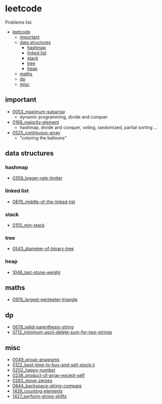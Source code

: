 # leetcode

Problems list.

- [leetcode](#leetcode)
  - [important](#important)
  - [data structures](#data-structures)
    - [hashmap](#hashmap)
    - [linked list](#linked-list)
    - [stack](#stack)
    - [tree](#tree)
    - [heap](#heap)
  - [maths](#maths)
  - [dp](#dp)
  - [misc](#misc)

## important

- [0053_maximum-subarray](./0053_maximum-subarray)
  - dynamic programming, divide and conquer
- [0169_majority-element](./0169_majority-element)
  - hashmap, divide and conquer, voting, randomized, partial sorting ...
- [0525_contiguous-array](./0525_contiguous-array)
  - "coloring the balloons"

## data structures

### hashmap

- [0359_logger-rate-limiter](./0359_logger-rate-limiter)

### linked list

- [0876_middle-of-the-linked-list](./0876_middle-of-the-linked-list)

### stack

- [0155_min-stack](./0155_min-stack)

### tree

- [0543_diameter-of-binary-tree](./0543_diameter-of-binary-tree)

### heap

- [1046_last-stone-weight](./1046_last-stone-weight) <!-- TODO -->

## maths

- [0976_largest-perimeter-triangle](./0976_largest-perimeter-triangle)

## dp

- [0678_valid-parenthesis-string](./0678_valid-parenthesis-string)
- [0712_minimum-ascii-delete-sum-for-two-strings](./0712_minimum-ascii-delete-sum-for-two-strings)

## misc

- [0049_group-anagrams](./0049_group-anagrams)
- [0122_best-time-to-buy-and-sell-stock-ii](./0122_best-time-to-buy-and-sell-stock-ii)
- [0202_happy-number](./0202_happy-number)
- [0238_product-of-array-except-self](./0238_product-of-array-except-self)
- [0283_move-zeroes](./0283_move-zeroes)
- [0844_backspace-string-compare](./0844_backspace-string-compare)
- [1426_counting-elements](./1426_counting-elements)
- [1427_perform-string-shifts](./1427_perform-string-shifts)
